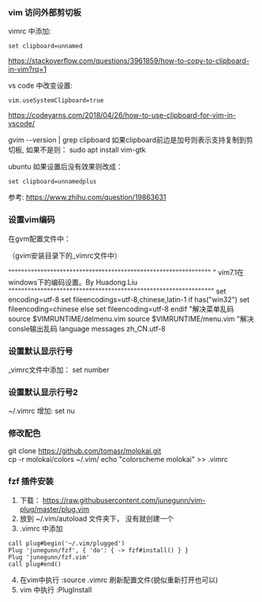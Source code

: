### vim 访问外部剪切板
vimrc 中添加:
```
set clipboard=unnamed
```
https://stackoverflow.com/questions/3961859/how-to-copy-to-clipboard-in-vim?rq=1

vs code 中改变设置:
```
vim.useSystemClipboard=true
```
https://codeyarns.com/2018/04/26/how-to-use-clipboard-for-vim-in-vscode/

gvim --version | grep clipboard
如果clipboard前边是加号则表示支持复制到剪切板, 如果不是则：
sudo apt install vim-gtk

ubuntu 如果设置后没有效果则改成：
```
set clipboard=unnamedplus
```
参考: https://www.zhihu.com/question/19863631
### 设置vim编码

在gvm配置文件中：

（gvim安装目录下的_vimrc文件中）

"""""""""""""""""""""""""""""""""""""""""""""""""""""""""""""""
" vim7.1在windows下的编码设置。By Huadong.Liu
""""""""""""""""""""""""""""""""""""""""""""""""""""""""""""""""
set encoding=utf-8
set fileencodings=utf-8,chinese,latin-1
if has("win32")
 set fileencoding=chinese
else
 set fileencoding=utf-8
endif
"解决菜单乱码
source $VIMRUNTIME/delmenu.vim
source $VIMRUNTIME/menu.vim
"解决consle输出乱码
language messages zh_CN.utf-8

### 设置默认显示行号
_vimrc文件中添加：
set number

### 设置默认显示行号2
~/.vimrc
增加: 
set nu

### 修改配色
git clone https://github.com/tomasr/molokai.git  
cp -r molokai/colors ~/.vim/
echo "colorscheme molokai" >> .vimrc

### fzf 插件安装
1. 下载： https://raw.githubusercontent.com/junegunn/vim-plug/master/plug.vim
2. 放到 ~/.vim/autoload 文件夹下， 没有就创建一个
3. .vimrc 中添加
```
call plug#begin('~/.vim/plugged')
Plug 'junegunn/fzf', { 'do': { -> fzf#install() } }
Plug 'junegunn/fzf.vim'
call plug#end()
```
4. 在vim中执行 :source .vimrc 刷新配置文件(貌似重新打开也可以)
5. vim 中执行 :PlugInstall

